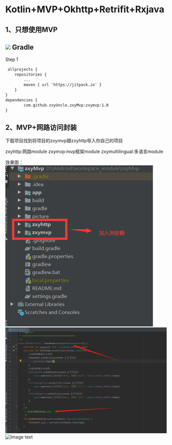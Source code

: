 # Kotlin+MVP+Okhttp+Retrifit+Rxjava
1、只想使用MVP
-----
[![](https://jitpack.io/v/zxyUncle/zxyMvp.svg)](https://jitpack.io/#zxyUncle/zxyMvp)
Gradle
-----
Step 1


     allprojects {
		repositories {
			...
			maven { url 'https://jitpack.io' }
		}
	}
	dependencies {
	        com.github.zxyUncle.zxyMvp:zxymvp:1.0
	}

2、MVP+网路访问封装
-----
下载项目找到将项目的zxymvp跟zxyhttp导入你自己的项目      

zxyhttp:网路module
zxymvp:mvp框架module
zxymultilingual:多语言module

效果图：
![Image text](https://github.com/zxyUncle/zxyMvp/blob/master/picture/aaa.png)
![Image text](https://github.com/zxyUncle/zxyMvp/blob/master/picture/bbb.png)
![Image text](https://github.com/zxyUncle/zxyMvp/blob/master/picture/mvp.gif)

